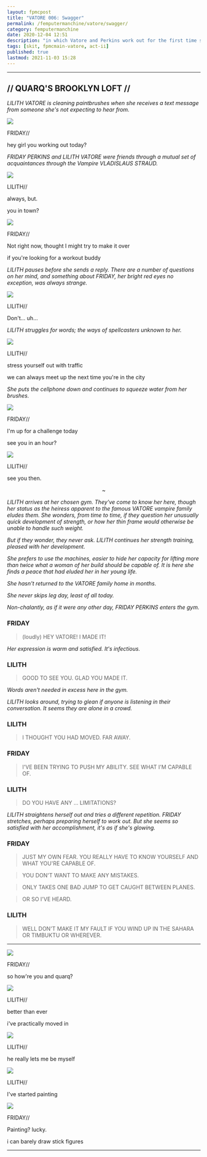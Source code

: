 ```yaml
---
layout: fpmcpost
title: "VATORE 006: Swagger"
permalink: /femputermanchine/vatore/swagger/
category: femputermanchine
date: 2020-12-04 12:51
description: "in which Vatore and Perkins work out for the first time since her move"
tags: [skit, fpmcmain-vatore, act-ii]
published: true
lastmod: 2021-11-03 15:28
---
```

[//]: # ( 12/04/20  -added)
[//]: # ( 11/03/21  -title added)

*****

## // QUARQ'S BROOKLYN LOFT // ##

<i>LILITH VATORE is cleaning paintbrushes when she receives a text message from someone she's not expecting to hear from.</i>

<div class="chat-box">
<img src="{{ site.url }}/assets/tb/friday-playful.jpg" class="chat-portrait" />
<p class="ppl-sez">FRIDAY//</p>
<p class="ppl-sez">hey girl you working out today?</p>
</div>

<i>FRIDAY PERKINS and LILITH VATORE were friends through a mutual set of acquaintances through the Vampire VLADISLAUS STRAUD.</I>

<div class="chat-box">
<img src="{{ site.url }}/assets/tb/lilith-fine.jpg" class="chat-portrait" />
<p class="ppl-sez">LILITH//</p>
<p class="ppl-sez">always, but.</p>
<p class="ppl-sez">you in town?</p>
</div>

<div class="chat-box">
<img src="{{ site.url }}/assets/tb/friday-playful.jpg" class="chat-portrait" />
<p class="ppl-sez">FRIDAY//</p>
<p class="ppl-sez">Not right now, thought I might try to make it over</p>
<p class="ppl-sez">if you're looking for a workout buddy</p>
</div>

<i>LILITH pauses before she sends a reply. There are a number of questions on her mind, and something about FRIDAY, her bright red eyes no exception, was always strange.</i>

<div class="chat-box">
<img src="{{ site.url }}/assets/tb/lilith-fine.jpg" class="chat-portrait" />
<p class="ppl-sez">LILITH//</p>
<p class="ppl-sez">Don't... uh... </p>
</div>

<i>LILITH struggles for words; the ways of spellcasters unknown to her.</i>

<div class="chat-box">
<img src="{{ site.url }}/assets/tb/lilith-fine.jpg" class="chat-portrait" />
<p class="ppl-sez">LILITH//</p>
<p class="ppl-sez">stress yourself out with traffic</p>
<p class="ppl-sez">we can always meet up the next time you're in the city</p>
</div>

<i>She puts the cellphone down and continues to squeeze water from her brushes.</i>

<div class="chat-box">
<img src="{{ site.url }}/assets/tb/friday-playful.jpg" class="chat-portrait" />
<p class="ppl-sez">FRIDAY//</p>
<p class="ppl-sez">I'm up for a challenge today</p>
<p class="ppl-sez">see you in an hour?</p>
</div>

<div class="chat-box">
<img src="{{ site.url }}/assets/tb/lilith-fine.jpg" class="chat-portrait" />
<p class="ppl-sez">LILITH//</p>
<p class="ppl-sez">see you then.</p>
</div>

<center>~</center>

<i>LILITH arrives at her chosen gym. They've come to know her here, though her status as the heiress apparent to the famous VATORE vampire family eludes them. She wonders, from time to time, if they question her unusually quick development of strength, or how her thin frame would otherwise be unable to handle such weight.</i>

<i>But if they wonder, they never ask. LILITH continues her strength training, pleased with her development.</i>

<i>She prefers to use the machines, easier to hide her capacity for lifting more than twice what a woman of her build should be capable of. It is here she finds a peace that had eluded her in her young life.</i>

<i>She hasn't returned to the VATORE family home in months.</i>

<i>She never skips leg day, least of all today.</i>

<i>Non-chalantly, as if it were any other day, FRIDAY PERKINS enters the gym.</i>

### FRIDAY ###

> (loudly) HEY VATORE! I MADE IT!

<I>Her expression is warm and satisfied. It's infectious.</i>

### LILITH ###

> GOOD TO SEE YOU. GLAD YOU MADE IT.

<I>Words aren't needed in excess here in the gym.</i>

<i>LILITH looks around, trying to glean if anyone is listening in their conversation. It seems they are alone in a crowd.</i>

### LILITH ###

> I THOUGHT YOU HAD MOVED. FAR AWAY.

### FRIDAY ###

> I'VE BEEN TRYING TO PUSH MY ABILITY. SEE WHAT I'M CAPABLE OF. 

### LILITH ###

> DO YOU HAVE ANY ... LIMITATIONS?

<I>LILITH straightens herself out and tries a different repetition. FRIDAY stretches, perhaps preparing herself to work out. But she seems so satisfied with her accomplishment, it's as if she's glowing.</i>

### FRIDAY ###

> JUST MY OWN FEAR. YOU REALLY HAVE TO KNOW YOURSELF AND WHAT YOU'RE CAPABLE OF. 

> YOU DON'T WANT TO MAKE ANY MISTAKES. 

> ONLY TAKES ONE BAD JUMP TO GET CAUGHT BETWEEN PLANES.

> OR SO I'VE HEARD.

### LILITH ###

> WELL DON'T MAKE IT MY FAULT IF YOU WIND UP IN THE SAHARA OR TIMBUKTU OR WHEREVER.

*****

<div class="chat-box">
<img src="{{ site.url }}/assets/tb/friday-playful.jpg" class="chat-portrait" />
<p class="ppl-sez">FRIDAY//</p>
<p class="ppl-sez">so how're you and quarq?</p>
</div>

<div class="chat-box">
<img src="{{ site.url }}/assets/tb/lilith-fine.jpg" class="chat-portrait" />
<p class="ppl-sez">LILITH//</p>
<p class="ppl-sez">better than ever</p>
<p class="ppl-sez">i've practically moved in</p>
</div>

<div class="chat-box">
<img src="{{ site.url }}/assets/tb/lilith-fine.jpg" class="chat-portrait" />
<p class="ppl-sez">LILITH//</p>
<p class="ppl-sez">he really lets me be myself</p>
</div>

<div class="chat-box">
<img src="{{ site.url }}/assets/tb/lilith-fine.jpg" class="chat-portrait" />
<p class="ppl-sez">LILITH//</p>
<p class="ppl-sez">I've started painting</p>
</div>

<div class="chat-box">
<img src="{{ site.url }}/assets/tb/friday-playful.jpg" class="chat-portrait" />
<p class="ppl-sez">FRIDAY//</p>
<p class="ppl-sez">Painting? lucky.</p>
<p class="ppl-sez">i can barely draw stick figures</p>
</div>

*****
